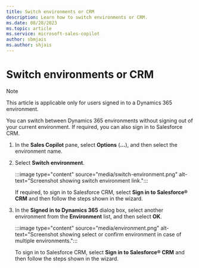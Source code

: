 ```yaml
---
title: Switch environments or CRM
description: Learn how to switch environments or CRM.
ms.date: 08/28/2023
ms.topic: article
ms.service: microsoft-sales-copilot
author: sbmjais
ms.author: shjais
---
```


# Switch environments or CRM

> [!NOTE]
> This article is applicable only for users signed in to a Dynamics 365 environment.

You can switch between Dynamics 365 environments without signing out of your current environment. If required, you can also sign in to Salesforce CRM.

1. In the **Sales Copilot** pane, select **Options** (**...**), and then select the environment name.

1. Select **Switch environment**.

   :::image type="content" source="media/switch-environment.png" alt-text="Screenshot showing switch environment link.":::

   If required, to sign in to Salesforce CRM, select **Sign in to Salesforce® CRM** and then follow the steps shown in the wizard.

1. In the **Signed in to Dynamics 365** dialog box, select another environment from the **Environment** list, and then select **OK**.

   :::image type="content" source="media/environment.png" alt-text="Screenshot showing select or confirm environment in case of multiple environments.":::

   To sign in to Salesforce CRM, select **Sign in to Salesforce® CRM** and then follow the steps shown in the wizard.
